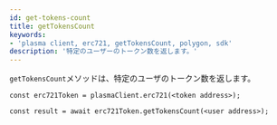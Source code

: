 ```yaml
---
id: get-tokens-count
title: getTokensCount
keywords:
- 'plasma client, erc721, getTokensCount, polygon, sdk'
description: '特定のユーザーのトークン数を返します。'
---
```


`getTokensCount`メソッドは、特定のユーザのトークン数を返します。

```
const erc721Token = plasmaClient.erc721(<token address>);

const result = await erc721Token.getTokensCount(<user address>);

```
